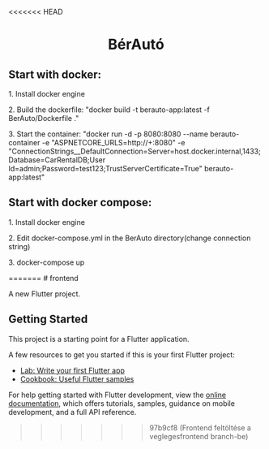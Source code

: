 <<<<<<< HEAD
<h1 align="center" id="title">BérAutó</h1>

<h2>Start with docker:</h2>

<p>1. Install docker engine</p>
<p>2. Build the dockerfile: "docker build -t berauto-app:latest -f BerAuto/Dockerfile ."</p>
<p>3. Start the container: "docker run -d -p 8080:8080 --name berauto-container -e "ASPNETCORE_URLS=http://+:8080" -e "ConnectionStrings__DefaultConnection=Server=host.docker.internal,1433;Database=CarRentalDB;User Id=admin;Password=test123;TrustServerCertificate=True" berauto-app:latest"</p>

<h2>Start with docker compose:</h2>
<p>1. Install docker engine</p>

<p>2. Edit docker-compose.yml in the BerAuto directory(change connection string)</p>

<p>3. docker-compose up</p>
=======
# frontend

A new Flutter project.

## Getting Started

This project is a starting point for a Flutter application.

A few resources to get you started if this is your first Flutter project:

- [Lab: Write your first Flutter app](https://docs.flutter.dev/get-started/codelab)
- [Cookbook: Useful Flutter samples](https://docs.flutter.dev/cookbook)

For help getting started with Flutter development, view the
[online documentation](https://docs.flutter.dev/), which offers tutorials,
samples, guidance on mobile development, and a full API reference.
>>>>>>> 97b9cf8 (Frontend feltöltése a veglegesfrontend branch-be)
